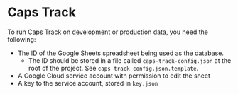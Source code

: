 # Caps Track

To run Caps Track on development or production data, you need the following:
- The ID of the Google Sheets spreadsheet being used as the database.
  - The ID should be stored in a file called `caps-track-config.json` at the root of the project. See `caps-track-config.json.template`.
- A Google Cloud service account with permission to edit the sheet
- A key to the service account, stored in `key.json` 